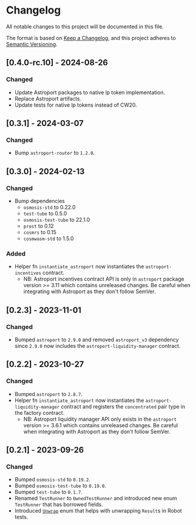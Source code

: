 # Changelog

All notable changes to this project will be documented in this file.

The format is based on [Keep a Changelog](https://keepachangelog.com/en/1.0.0/),
and this project adheres to [Semantic Versioning](https://semver.org/spec/v2.0.0.html).

## [0.4.0-rc.10] - 2024-08-26

### Changed

- Update Astroport packages to native lp token implementation.
- Replace Astroport artifacts.
- Update tests for native lp tokens instead of CW20.

## [0.3.1] - 2024-03-07

### Changed

- Bump `astroport-router` to `1.2.0`.

## [0.3.0] - 2024-02-13

### Changed

- Bump dependencies
  - `osmosis-std` to 0.22.0
  - `test-tube` to 0.5.0
  - `osmosis-test-tube` to 22.1.0
  - `prost` to 0.12
  - `cosmrs` to 0.15
  - `cosmwasm-std` to 1.5.0

### Added

- Helper fn `instantiate_astroport` now instantiates the `astroport-incentives` contract.
  - NB: Astroport incentives contract API is only in `astroport` package version >= 3.11 which contains unreleased changes. Be careful when integrating with Astroport as they don't follow SemVer.

## [0.2.3] - 2023-11-01

### Changed

- Bumped `astroport` to `2.9.0` and removed `astroport_v3` dependency since `2.9.0` now includes the `astroport-liquidity-manager` contract.

## [0.2.2] - 2023-10-27

### Changed

- Bumped `astroport` to `2.8.7`.
- Helper fn `instantiate_astroport` now instantiates the `astroport-liquidity-manager` contract and registers the `concentrated` pair type in the factory contract.
  - NB: Astroport liquidity manager API only exists in the `astroport` version >= 3.6.1 which contains unreleased changes. Be careful when integrating with Astroport as they don't follow SemVer.

## [0.2.1] - 2023-09-26

### Changed

- Bumped `osmosis-std` to `0.19.2`.
- Bumped `osmosis-test-tube` to `0.19.0`.
- Bumped `test-tube` to `0.1.7`.
- Renamed `TestRunner` to `OwnedTestRunner` and introduced new enum `TestRunner` that has borrowed fields.
- Introduced [`Unwrap`](src/helpers.rs) enum that helps with unwrapping `Result`s in Robot tests.
